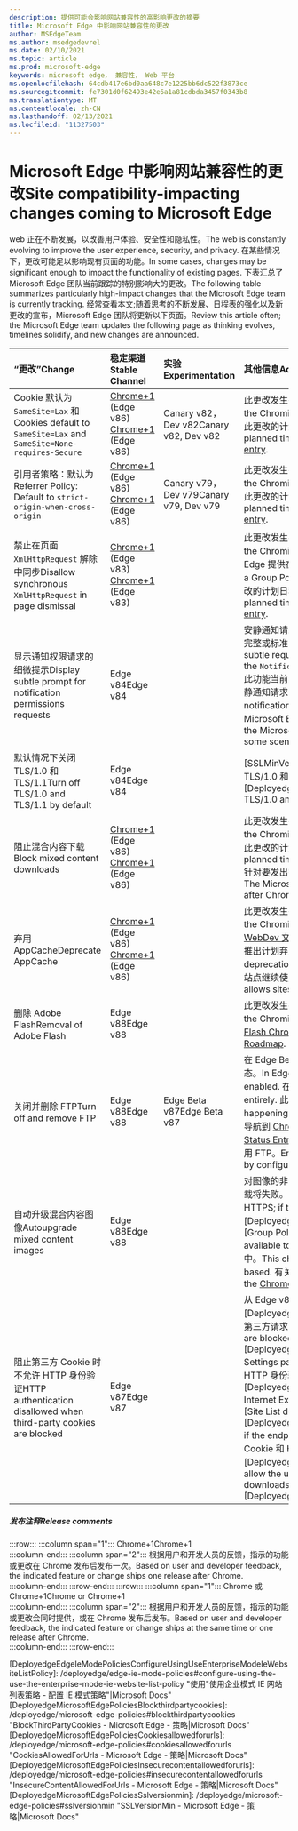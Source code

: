 ```yaml
---
description: 提供可能会影响网站兼容性的高影响更改的摘要
title: Microsoft Edge 中影响网站兼容性的更改
author: MSEdgeTeam
ms.author: msedgedevrel
ms.date: 02/10/2021
ms.topic: article
ms.prod: microsoft-edge
keywords: microsoft edge， 兼容性， Web 平台
ms.openlocfilehash: 64cdb417e6bd0aa648c7e1225bb6dc522f3873ce
ms.sourcegitcommit: fe7301d0f62493e42e6a1a81cdbda3457f0343b8
ms.translationtype: MT
ms.contentlocale: zh-CN
ms.lasthandoff: 02/13/2021
ms.locfileid: "11327503"
---
```

# <span data-ttu-id="3b958-104">Microsoft Edge 中影响网站兼容性的更改</span><span class="sxs-lookup"><span data-stu-id="3b958-104">Site compatibility-impacting changes coming to Microsoft Edge</span></span>  

<span data-ttu-id="3b958-105">web 正在不断发展，以改善用户体验、安全性和隐私性。</span><span class="sxs-lookup"><span data-stu-id="3b958-105">The web is constantly evolving to improve the user experience, security, and privacy.</span></span>  <span data-ttu-id="3b958-106">在某些情况下，更改可能足以影响现有页面的功能。</span><span class="sxs-lookup"><span data-stu-id="3b958-106">In some cases, changes may be significant enough to impact the functionality of existing pages.</span></span>  <span data-ttu-id="3b958-107">下表汇总了 Microsoft Edge 团队当前跟踪的特别影响大的更改。</span><span class="sxs-lookup"><span data-stu-id="3b958-107">The following table summarizes particularly high-impact changes that the Microsoft Edge team is currently tracking.</span></span>  <span data-ttu-id="3b958-108">经常查看本文;随着思考的不断发展、日程表的强化以及新更改的宣布，Microsoft Edge 团队将更新以下页面。</span><span class="sxs-lookup"><span data-stu-id="3b958-108">Review this article often; the Microsoft Edge team updates the following page as thinking evolves, timelines solidify, and new changes are announced.</span></span>  

| <span data-ttu-id="3b958-109">“更改”</span><span class="sxs-lookup"><span data-stu-id="3b958-109">Change</span></span> | <span data-ttu-id="3b958-110">稳定渠道</span><span class="sxs-lookup"><span data-stu-id="3b958-110">Stable Channel</span></span> | <span data-ttu-id="3b958-111">实验</span><span class="sxs-lookup"><span data-stu-id="3b958-111">Experimentation</span></span> | <span data-ttu-id="3b958-112">其他信息</span><span class="sxs-lookup"><span data-stu-id="3b958-112">Additional information</span></span> |  
|:--- |:--- |:--- |:--- |
| <span data-ttu-id="3b958-113">Cookie 默认为 `SameSite=Lax` 和</span><span class="sxs-lookup"><span data-stu-id="3b958-113">Cookies default to `SameSite=Lax` and</span></span> `SameSite=None-requires-Secure` | <span data-ttu-id="3b958-114">[Chrome+1](#release-comments) \(Edge v86\) </span><span class="sxs-lookup"><span data-stu-id="3b958-114">[Chrome+1](#release-comments) \(Edge v86\)</span></span>  | <span data-ttu-id="3b958-115">Canary v82，Dev v82</span><span class="sxs-lookup"><span data-stu-id="3b958-115">Canary v82, Dev v82</span></span> | <span data-ttu-id="3b958-116">此更改发生在 Microsoft Edge 所基于的 Chromium 项目中。</span><span class="sxs-lookup"><span data-stu-id="3b958-116">This change is happening in the Chromium project, on which Microsoft Edge is based.</span></span>  <span data-ttu-id="3b958-117">有关详细信息，包括 Google 对此更改的计划日程表，请导航到 [Chrome 平台状态条目][ChromePlatformStatus5088147346030592]。</span><span class="sxs-lookup"><span data-stu-id="3b958-117">For more information, including the planned timeline by Google for this change, navigate to the [Chrome Platform Status entry][ChromePlatformStatus5088147346030592].</span></span>  |  
| <span data-ttu-id="3b958-118">引用者策略：默认为</span><span class="sxs-lookup"><span data-stu-id="3b958-118">Referrer Policy: Default to</span></span> `strict-origin-when-cross-origin` | <span data-ttu-id="3b958-119">[Chrome+1](#release-comments) \(Edge v86\) </span><span class="sxs-lookup"><span data-stu-id="3b958-119">[Chrome+1](#release-comments) \(Edge v86\)</span></span>  | <span data-ttu-id="3b958-120">Canary v79，Dev v79</span><span class="sxs-lookup"><span data-stu-id="3b958-120">Canary v79, Dev v79</span></span> | <span data-ttu-id="3b958-121">此更改发生在 Microsoft Edge 所基于的 Chromium 项目中。</span><span class="sxs-lookup"><span data-stu-id="3b958-121">This change is happening in the Chromium project, on which Microsoft Edge is based.</span></span>  <span data-ttu-id="3b958-122">有关详细信息，包括 Google 对此更改的计划日程表，请导航到 [Chrome 平台状态条目][ChromePlatformStatus6251880185331712]。</span><span class="sxs-lookup"><span data-stu-id="3b958-122">For more information, including the planned timeline by Google for this change, navigate to the [Chrome Platform Status entry][ChromePlatformStatus6251880185331712].</span></span>  |  
| <span data-ttu-id="3b958-123">禁止在页面 `XmlHttpRequest` 解除中同步</span><span class="sxs-lookup"><span data-stu-id="3b958-123">Disallow synchronous `XmlHttpRequest` in page dismissal</span></span> | <span data-ttu-id="3b958-124">[Chrome+1](#release-comments) \(Edge v83\) </span><span class="sxs-lookup"><span data-stu-id="3b958-124">[Chrome+1](#release-comments) \(Edge v83\)</span></span> |  | <span data-ttu-id="3b958-125">此更改发生在 Microsoft Edge 所基于的 Chromium 项目中。</span><span class="sxs-lookup"><span data-stu-id="3b958-125">This change is happening in the Chromium project, on which Microsoft Edge is based.</span></span>  <span data-ttu-id="3b958-126">与 Chrome 匹配，Microsoft Edge 提供在 Edge v88 之前关闭此更改的组策略。</span><span class="sxs-lookup"><span data-stu-id="3b958-126">Matching Chrome, Microsoft Edge offers a Group Policy to turn off this change until Edge v88.</span></span>  <span data-ttu-id="3b958-127">有关详细信息，包括 Google 对此更改的计划日程表，请导航到 [Chrome 平台状态条目][ChromePlatformStatus4664843055398912]。</span><span class="sxs-lookup"><span data-stu-id="3b958-127">For more information, including the planned timeline by Google for this change, navigate to the [Chrome Platform Status entry][ChromePlatformStatus4664843055398912].</span></span>  |  
| <span data-ttu-id="3b958-128">显示通知权限请求的细微提示</span><span class="sxs-lookup"><span data-stu-id="3b958-128">Display subtle prompt for notification permissions requests</span></span> | <span data-ttu-id="3b958-129">Edge v84</span><span class="sxs-lookup"><span data-stu-id="3b958-129">Edge v84</span></span> |  | <span data-ttu-id="3b958-130">安静通知请求在使用或 API 请求的网站通知权限的地址栏中显示一个细微的请求图标，以替换完整或标准的权限飞 `Notifications` `Push` 出提示 UI。</span><span class="sxs-lookup"><span data-stu-id="3b958-130">Quiet notification requests display a subtle request icon in the address bar for site notification permissions requested using the `Notifications` or `Push` API, replacing the full or standard permission flyout prompt UI.</span></span>  <span data-ttu-id="3b958-131">此功能当前为所有用户启用。</span><span class="sxs-lookup"><span data-stu-id="3b958-131">This feature is currently enabled for all users.</span></span>  <span data-ttu-id="3b958-132">若要选择退出安静通知请求，请导航到 `edge://settings/content/notifications` 。</span><span class="sxs-lookup"><span data-stu-id="3b958-132">To opt out of quiet notification requests, navigate to `edge://settings/content/notifications`.</span></span>  <span data-ttu-id="3b958-133">将来，Microsoft Edge 团队可能会探索在某些情况下重新启用完整的飞出通知提示。</span><span class="sxs-lookup"><span data-stu-id="3b958-133">In the future, the Microsoft Edge team may explore re-enabling the full flyout notification prompt in some scenarios.</span></span>  |  
| <span data-ttu-id="3b958-134">默认情况下关闭 TLS/1.0 和 TLS/1.1</span><span class="sxs-lookup"><span data-stu-id="3b958-134">Turn off TLS/1.0 and TLS/1.1 by default</span></span> | <span data-ttu-id="3b958-135">Edge v84</span><span class="sxs-lookup"><span data-stu-id="3b958-135">Edge v84</span></span> |  | <span data-ttu-id="3b958-136">[SSLMinVersion][DeployedgeMicrosoftEdgePoliciesSslversionmin]组策略允许重新启用 TLS/1.0 和 TLS/1.1;策略在 Edge v90 之前仍然可用。</span><span class="sxs-lookup"><span data-stu-id="3b958-136">The [SSLMinVersion][DeployedgeMicrosoftEdgePoliciesSslversionmin] Group Policy permits re-enabling of TLS/1.0 and TLS/1.1; the policy remains available until Edge v90.</span></span>  |  
| <span data-ttu-id="3b958-137">阻止混合内容下载</span><span class="sxs-lookup"><span data-stu-id="3b958-137">Block mixed content downloads</span></span> | <span data-ttu-id="3b958-138">[Chrome+1](#release-comments) \(Edge v86\) </span><span class="sxs-lookup"><span data-stu-id="3b958-138">[Chrome+1](#release-comments) \(Edge v86\)</span></span>  |  | <span data-ttu-id="3b958-139">此更改发生在 Microsoft Edge 所基于的 Chromium 项目中。</span><span class="sxs-lookup"><span data-stu-id="3b958-139">This change is happening in the Chromium project, on which Microsoft Edge is based.</span></span>  <span data-ttu-id="3b958-140">有关详细信息，包括 Google 对此更改的计划日程表，请导航到 [Google 安全博客条目][GoogleBlogSecurity20200206]。</span><span class="sxs-lookup"><span data-stu-id="3b958-140">For more information, including the planned timeline by Google for this change, navigate to the [Google security blog entry][GoogleBlogSecurity20200206].</span></span>  <span data-ttu-id="3b958-141">针对要发出警告或阻止的文件类型的 Microsoft 推出计划计划在 Chrome 发布后发布一次。</span><span class="sxs-lookup"><span data-stu-id="3b958-141">The Microsoft rollout schedule on file types to warn or block is planned for one release after Chrome.</span></span>  |  
| <span data-ttu-id="3b958-142">弃用 AppCache</span><span class="sxs-lookup"><span data-stu-id="3b958-142">Deprecate AppCache</span></span> | <span data-ttu-id="3b958-143">[Chrome+1](#release-comments) \(Edge v86\) </span><span class="sxs-lookup"><span data-stu-id="3b958-143">[Chrome+1](#release-comments) \(Edge v86\)</span></span>  |  | <span data-ttu-id="3b958-144">此更改发生在 Microsoft Edge 所基于的 Chromium 项目中。</span><span class="sxs-lookup"><span data-stu-id="3b958-144">This change is happening in the Chromium project, on which Microsoft Edge is based.</span></span>  <span data-ttu-id="3b958-145">有关详细信息，请导航到 [WebDev 文档][WebDevAppCacheRemoval]。</span><span class="sxs-lookup"><span data-stu-id="3b958-145">For more information, navigate to the [WebDev documentation][WebDevAppCacheRemoval].</span></span>  <span data-ttu-id="3b958-146">Microsoft 推出计划弃用计划在 Chrome 发布后发布一次。</span><span class="sxs-lookup"><span data-stu-id="3b958-146">The Microsoft rollout schedule for deprecation is planned for one release after Chrome.</span></span>  <span data-ttu-id="3b958-147">请求 [AppCache OriginTrial 令牌][ChromeDevelopersOrigintrialsAppCacheOriginTrial] 允许站点继续使用已弃用 API，直到 Edge v90。</span><span class="sxs-lookup"><span data-stu-id="3b958-147">Requesting an [AppCache OriginTrial Token][ChromeDevelopersOrigintrialsAppCacheOriginTrial] allows sites to continue to use the deprecated API until Edge v90.</span></span>  |  
| <span data-ttu-id="3b958-148">删除 Adobe Flash</span><span class="sxs-lookup"><span data-stu-id="3b958-148">Removal of Adobe Flash</span></span> | <span data-ttu-id="3b958-149">Edge v88</span><span class="sxs-lookup"><span data-stu-id="3b958-149">Edge v88</span></span>  |  | <span data-ttu-id="3b958-150">此更改发生在 Microsoft Edge 所基于的 Chromium 项目中。</span><span class="sxs-lookup"><span data-stu-id="3b958-150">This change is happening in the Chromium project, on which Microsoft Edge is based.</span></span>  <span data-ttu-id="3b958-151">有关详细信息，请导航到 [Adobe Flash Chromium 路线图][ChromiumFlashRoadmapSupportRemoved]。</span><span class="sxs-lookup"><span data-stu-id="3b958-151">For more information, navigate to the [Adobe Flash Chromium Roadmap][ChromiumFlashRoadmapSupportRemoved].</span></span>  | 
| <span data-ttu-id="3b958-152">关闭并删除 FTP</span><span class="sxs-lookup"><span data-stu-id="3b958-152">Turn off and remove FTP</span></span> | <span data-ttu-id="3b958-153">Edge v88</span><span class="sxs-lookup"><span data-stu-id="3b958-153">Edge v88</span></span>  | <span data-ttu-id="3b958-154">Edge Beta v87</span><span class="sxs-lookup"><span data-stu-id="3b958-154">Edge Beta v87</span></span> | <span data-ttu-id="3b958-155">在 Edge Beta v87 中，FTP 支持默认处于关闭状态;在 Edge Stable v87 中，它保持启用状态。</span><span class="sxs-lookup"><span data-stu-id="3b958-155">In Edge Beta v87, FTP support is turned off by default; in Edge Stable v87 it remains enabled.</span></span>  <span data-ttu-id="3b958-156">在 Edge v88 中，FTP 支持已完全删除。</span><span class="sxs-lookup"><span data-stu-id="3b958-156">In Edge v88, FTP support is removed entirely.</span></span>  <span data-ttu-id="3b958-157">此更改发生在 Microsoft Edge 所基于的 Chromium 项目中。</span><span class="sxs-lookup"><span data-stu-id="3b958-157">This change is happening in the Chromium project, on which Microsoft Edge is based.</span></span>  <span data-ttu-id="3b958-158">有关详细信息，请导航到 [Chrome 平台状态条目][ChromePlatformStatus6246151319715840]。</span><span class="sxs-lookup"><span data-stu-id="3b958-158">For more information, navigate to the [Chrome Platform Status Entry][ChromePlatformStatus6246151319715840].</span></span>  <span data-ttu-id="3b958-159">具有仍然需要 FTP 支持的网站的企业可以通过将站点配置为使用 [IE][DeployedgeEdgeIeMode]模式来继续使用 FTP。</span><span class="sxs-lookup"><span data-stu-id="3b958-159">Enterprises that have sites that still require FTP support can continue to use FTP by configuring the site to use [IE mode][DeployedgeEdgeIeMode].</span></span>  | 
| <span data-ttu-id="3b958-160">自动升级混合内容图像</span><span class="sxs-lookup"><span data-stu-id="3b958-160">Autoupgrade mixed content images</span></span> | <span data-ttu-id="3b958-161">Edge v88</span><span class="sxs-lookup"><span data-stu-id="3b958-161">Edge v88</span></span>  |  | <span data-ttu-id="3b958-162">对图像的非安全 \(HTTP\) 引用会自动升级到 HTTPS;如果图像无法通过 HTTPS 获得，则图像下载将失败。</span><span class="sxs-lookup"><span data-stu-id="3b958-162">Non-secure \(HTTP\) references to images are automatically upgraded to HTTPS; if the image is not available over HTTPS, the image download fails.</span></span> <span data-ttu-id="3b958-163">组 [策略][DeployedgeMicrosoftEdgePoliciesInsecurecontentallowedforurls] 可用于控制此功能。</span><span class="sxs-lookup"><span data-stu-id="3b958-163">A [Group Policy][DeployedgeMicrosoftEdgePoliciesInsecurecontentallowedforurls] is available to control this feature.</span></span> <span data-ttu-id="3b958-164">此更改发生在 Microsoft Edge 所基于的 Chromium 项目中。</span><span class="sxs-lookup"><span data-stu-id="3b958-164">This change is happening in the Chromium project, on which Microsoft Edge is based.</span></span> <span data-ttu-id="3b958-165">有关详细信息，请导航到 [Chrome 平台状态条目][ChromePlatformStatus4926989725073408]。</span><span class="sxs-lookup"><span data-stu-id="3b958-165">For more information, navigate to the [Chrome Platform Status entry][ChromePlatformStatus4926989725073408].</span></span>  | 
| <span data-ttu-id="3b958-166">阻止第三方 Cookie 时不允许 HTTP 身份验证</span><span class="sxs-lookup"><span data-stu-id="3b958-166">HTTP authentication disallowed when third-party cookies are blocked</span></span>  | <span data-ttu-id="3b958-167">Edge v87</span><span class="sxs-lookup"><span data-stu-id="3b958-167">Edge v87</span></span>  |  | <span data-ttu-id="3b958-168">从 Edge v87 开始，当使用 [BlockThirdPartyCookies][DeployedgeMicrosoftEdgePoliciesBlockthirdpartycookies] 策略或通过"边缘设置"页阻止第三方请求的 Cookie 时，也会禁止 HTTP 身份验证。</span><span class="sxs-lookup"><span data-stu-id="3b958-168">Starting with Edge v87, when cookies are blocked for third-party requests, either using the [BlockThirdPartyCookies][DeployedgeMicrosoftEdgePoliciesBlockthirdpartycookies] policy or via the Edge Settings page, HTTP authentication is also disallowed.</span></span> <span data-ttu-id="3b958-169">如果托管列表的终结点需要使用 HTTP 身份验证， [此更改可能会影响][DeployedgeEdgeIeModePoliciesConfigureUsingUseEnterpriseModeIeWebsiteListPolicy] Internet Explorer模式的企业模式站点列表下载。</span><span class="sxs-lookup"><span data-stu-id="3b958-169">This change may impact Enterprise Mode [Site List downloads for Internet Explorer mode][DeployedgeEdgeIeModePoliciesConfigureUsingUseEnterpriseModeIeWebsiteListPolicy] if the endpoint hosting the list requires the use of HTTP authentication.</span></span>  <span data-ttu-id="3b958-170">若要允许将 Cookie 和 HTTP 身份验证用于企业模式站点列表下载，请向 [CookiesAllowedForURLs][DeployedgeMicrosoftEdgePoliciesCookiesallowedforurls] 策略添加匹配的 URL 模式。</span><span class="sxs-lookup"><span data-stu-id="3b958-170">To allow the use of both cookies and HTTP authentication for Enterprise Mode Site List downloads, add a matching URL pattern to the [CookiesAllowedForURLs][DeployedgeMicrosoftEdgePoliciesCookiesallowedforurls] policy.</span></span>  |   

##### <span data-ttu-id="3b958-171">发布注释</span><span class="sxs-lookup"><span data-stu-id="3b958-171">Release comments</span></span>  

:::row:::
   :::column span="1":::
      <span data-ttu-id="3b958-172">Chrome+1</span><span class="sxs-lookup"><span data-stu-id="3b958-172">Chrome+1</span></span>  
   :::column-end:::
   :::column span="2":::
      <span data-ttu-id="3b958-173">根据用户和开发人员的反馈，指示的功能或更改在 Chrome 发布后发布一次。</span><span class="sxs-lookup"><span data-stu-id="3b958-173">Based on user and developer feedback, the indicated feature or change ships one release after Chrome.</span></span>  
   :::column-end:::
:::row-end:::
:::row:::
   :::column span="1":::
      <span data-ttu-id="3b958-174">Chrome 或 Chrome+1</span><span class="sxs-lookup"><span data-stu-id="3b958-174">Chrome or Chrome+1</span></span>  
   :::column-end:::
   :::column span="2":::
      <span data-ttu-id="3b958-175">根据用户和开发人员的反馈，指示的功能或更改会同时提供，或在 Chrome 发布后发布。</span><span class="sxs-lookup"><span data-stu-id="3b958-175">Based on user and developer feedback, the indicated feature or change ships at the same time or one release after Chrome.</span></span>  
   :::column-end:::
:::row-end:::

<!-- links -->  

[DeployedgeEdgeIeMode]: /deployedge/edge-ie-mode "关于 IE 模式|Microsoft Docs"  
[DeployedgeEdgeIeModePoliciesConfigureUsingUseEnterpriseModeIeWebsiteListPolicy]: /deployedge/edge-ie-mode-policies#configure-using-the-use-the-enterprise-mode-ie-website-list-policy "使用"使用企业模式 IE 网站列表策略 - 配置 IE 模式策略"|Microsoft Docs"  
[DeployedgeMicrosoftEdgePoliciesBlockthirdpartycookies]: /deployedge/microsoft-edge-policies#blockthirdpartycookies "BlockThirdPartyCookies - Microsoft Edge - 策略|Microsoft Docs"  
[DeployedgeMicrosoftEdgePoliciesCookiesallowedforurls]: /deployedge/microsoft-edge-policies#cookiesallowedforurls "CookiesAllowedForUrls - Microsoft Edge - 策略|Microsoft Docs"  
[DeployedgeMicrosoftEdgePoliciesInsecurecontentallowedforurls]:  /deployedge/microsoft-edge-policies#insecurecontentallowedforurls "InsecureContentAllowedForUrls - Microsoft Edge - 策略|Microsoft Docs"  
[DeployedgeMicrosoftEdgePoliciesSslversionmin]: /deployedge/microsoft-edge-policies#sslversionmin "SSLVersionMin - Microsoft Edge - 策略|Microsoft Docs"  

[ChromePlatformStatus4664843055398912]: https://chromestatus.com/feature/4664843055398912 "禁止在页面解除 JavaScript 中同步 XHR |Chrome 平台状态"  
[ChromePlatformStatus4926989725073408]: https://chromestatus.com/feature/4926989725073408 "自动升级图像混合内容|Chrome 平台状态"  
[ChromePlatformStatus5088147346030592]: https://chromestatus.com/feature/5088147346030592 "Cookie 默认为 SameSite=Lax |Chrome 平台状态"  
[ChromePlatformStatus6246151319715840]: https://chromestatus.com/feature/6246151319715840 "弃用 FTP 支持|Chrome 平台状态"  
[ChromePlatformStatus6251880185331712]: https://chromestatus.com/feature/6251880185331712 "引用器策略：默认为 strict-origin-when-cross-origin |Chrome 平台状态"  

[ChromiumFlashRoadmapSupportRemoved]: https://www.chromium.org/flash-roadmap#TOC-Flash-Support-Removed-from-Chromium-Target:-Chrome-88---Jan-2021- "从 Chromium (目标中删除的 Flash 支持：Chrome 88+ - 2021 年 1 月) - Flash 路线图|Chromium 项目"  

[ChromeDevelopersOrigintrialsAppCacheOriginTrial]: https://developers.chrome.com/origintrials/#/view_trial/1776670052997660673 "AppCache OriginTrial 令牌|Chrome 开发人员"  

[GoogleBlogSecurity20200206]: https://security.googleblog.com/2020/02/protecting-users-from-insecure_6.html "在 Google Chrome 中保护用户免受不安全下载 - Google Online 安全博客" 

[WebDevAppCacheRemoval]: https://web.dev/appcache-removal "准备 AppCache 删除|web.dev"  

<!--todo:  cleanup links  -->  
